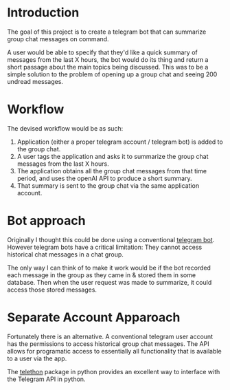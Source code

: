 # Introduction

The goal of this project is to create a telegram bot that can summarize group chat messages on command. 

A user would be able to specify that they'd like a quick summary of messages from the last X hours, the bot would do its thing and return a short passage about the main topics being discussed. This was to be a simple solution to the problem of opening up a group chat and seeing 200 undread messages. 

# Workflow
The devised workflow would be as such:

1. Application (either a proper telegram account / telegram bot) is added to the group chat. 
2. A user tags the application and asks it to summarize the group chat messages from the last X hours. 
3. The application obtains all the group chat messages from that time period, and uses the openAI API to produce a short summary. 
4. That summary is sent to the group chat via the same application account. 

# Bot approach
Originally I thought this could be done using a conventional [telegram bot](https://core.telegram.org/bots/api). However telegram bots have a critical limitation: They cannot access historical chat messages in a chat group. 

The only way I can think of to make it work would be if the bot recorded each message in the group as they came in & stored them in some database. Then when the user request was made to summarize, it could access those stored messages. 

# Separate Account Apparoach
Fortunately there is an alternative. A conventional telegram user account has the permissions to access historical group chat messages. The API allows for programatic access to essentially all functionality that is available to a user via the app. 

The [telethon](https://docs.telethon.dev/en/stable/index.html) package in python provides an excellent way to interface with the Telegram API in python. 